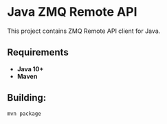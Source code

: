 # Java ZMQ Remote API

This project contains ZMQ Remote API client for Java.

## Requirements

 - **Java 10+**
 - **Maven**

## Building:

```
mvn package
```
